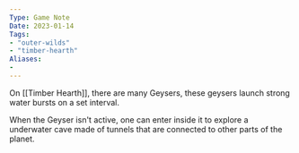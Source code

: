 ```yaml
---
Type: Game Note
Date: 2023-01-14
Tags:
- "outer-wilds"
- "timber-hearth"
Aliases:
- 
---
```

On [[Timber Hearth]], there are many Geysers, these geysers launch strong water bursts on a set interval.

When the Geyser isn't active, one can enter inside it to explore a underwater cave made of tunnels that are connected to other parts of the planet.
